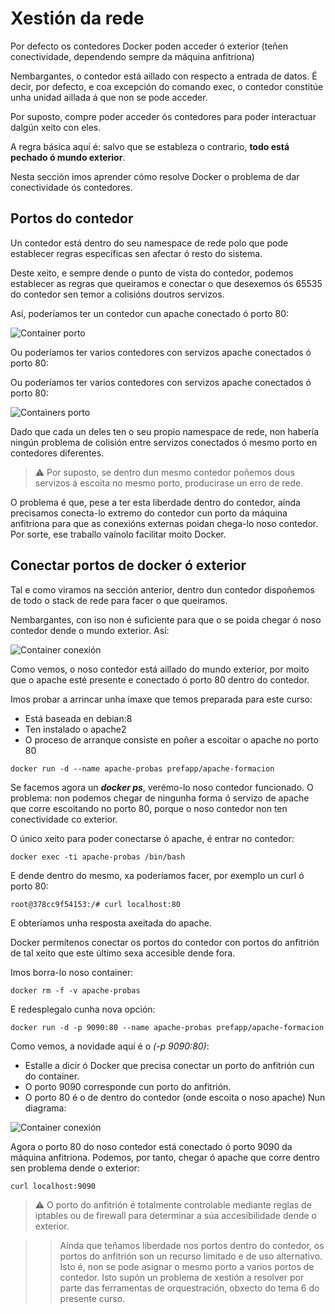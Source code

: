 # Xestión da rede

Por defecto os contedores Docker poden acceder ó exterior (teñen conectividade, dependendo sempre da máquina anfitriona)

Nembargantes, o contedor está aillado con respecto a entrada de datos. É decir, por defecto, e coa excepción do comando exec, o contedor constitúe unha unidad aillada á que non se pode acceder. 

Por suposto, compre poder acceder ós contedores para poder interactuar dalgún xeito con eles. 

A regra básica aquí é: salvo que se estableza o contrario, **todo está pechado ó mundo exterior**. 

Nesta sección imos aprender cómo resolve Docker o problema de dar conectividade ós contedores. 

## Portos do contedor

Un contedor está dentro do seu namespace de rede polo que pode establecer regras específicas sen afectar ó resto do sistema. 

Deste xeito, e sempre dende o punto de vista do contedor, podemos establecer as regras que queiramos e conectar o que desexemos ós 65535 do contedor sen temor a colisións doutros servizos. 

Así, poderíamos ter un contedor cun apache conectado ó porto 80:

![Container porto](./../_media/02_docker/contedor_porto.png)

Ou poderíamos ter varios contedores con servizos apache conectados ó porto 80:

Ou poderíamos ter varios contedores con servizos apache conectados ó porto 80:

![Containers porto](./../_media/02_docker/contedores_porto.png)

Dado que cada un deles ten o seu propio namespace de rede, non habería ningún problema de colisión entre servizos conectados ó mesmo porto en contedores diferentes. 

> ⚠️  Por suposto, se dentro dun mesmo contedor poñemos dous servizos á escoita no mesmo porto, producirase un erro de rede.

O problema é que, pese a ter esta liberdade dentro do contedor, aínda precisamos conecta-lo extremo do contedor cun porto da máquina anfitriona para que as conexións externas poidan chega-lo noso contedor. Por sorte, ese traballo vaínolo facilitar moito Docker. 

## Conectar portos de docker ó exterior

Tal e como viramos na sección anterior, dentro dun contedor dispoñemos de todo o stack de rede para facer o que queiramos. 

Nembargantes, con iso non é suficiente para que o se poida chegar ó noso contedor dende o mundo exterior. Así:

![Container conexión](./../_media/02_docker/contedor_conexion_0.png)

Como vemos, o noso contedor está aillado do mundo exterior, por moito que o apache esté presente e conectado ó porto 80 dentro do contedor. 

Imos probar a arrincar unha imaxe que temos preparada para este curso:

- Está baseada en debian:8
- Ten instalado o apache2
- O proceso de arranque consiste en poñer a escoitar o apache no porto 80

```shell
docker run -d --name apache-probas prefapp/apache-formacion
```

Se facemos agora un _**docker ps**_, verémo-lo noso contedor funcionado. O problema: non podemos chegar de ningunha forma ó servizo de apache que corre escoitando no porto 80, porque o noso contedor non ten conectividade co exterior. 

O único xeito para poder conectarse ó apache, é entrar no contedor:

```shell
docker exec -ti apache-probas /bin/bash
```

E dende dentro do mesmo, xa poderíamos facer, por exemplo un curl ó porto 80:

```shell
root@378cc9f54153:/# curl localhost:80
```

E obteríamos unha resposta axeitada do apache. 

Docker permítenos conectar os portos do contedor con portos do anfitrión de tal xeito que este último sexa accesible dende fora. 

Imos borra-lo noso container:

```shell
docker rm -f -v apache-probas
```

E redesplegalo cunha nova opción:

```shell
docker run -d -p 9090:80 --name apache-probas prefapp/apache-formacion
```

Como vemos, a novidade aquí é o *(-p 9090:80)*:

- Estalle a dicir ó Docker que precisa conectar un porto do anfitrión cun do container.
- O porto 9090 corresponde cun porto do anfitrión.
- O porto 80 é o de dentro do contedor (onde escoita o noso apache)
Nun diagrama:

![Container conexión](./../_media/02_docker/contedor_conexion_1.png)

Agora o porto 80 do noso contedor está conectado ó porto 9090 da máquina anfitriona. Podemos, por tanto, chegar ó apache que corre dentro sen problema dende o exterior:

```shell
curl localhost:9090
```
> ⚠️ O porto do anfitrión é totalmente controlable mediante reglas de iptables ou de firewall para determinar a súa accesibilidade dende o exterior.

>> Aínda que teñamos liberdade nos portos dentro do contedor, os portos do anfitrión son un recurso limitado e de uso alternativo. Isto é, non se pode asignar o mesmo porto a varios portos de contedor. Isto supón un problema de xestión a resolver por parte das ferramentas de orquestración, obxecto do tema 6 do presente curso.
